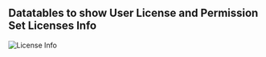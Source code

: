 ## Datatables to show User License and Permission Set Licenses Info


![License Info](/img/lic-1.png)
